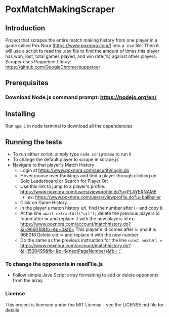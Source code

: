 # PoxMatchMakingScraper

## Introduction
Project that scrapes the entire match making history from one player in a game called Pox Nora
(https://www.poxnora.com/) into a .csv file.
Then it will use a script to read the .csv file to find the amount of times this player
has won, lost, total games played, and win rate(%) against other players.
Scraper uses Puppeteer Libray: https://github.com/GoogleChrome/puppeteer

## Prerequisites
### Download Node.js command prompt: https://nodejs.org/en/

## Installing
Run `npm i` in node terminal to download all the dependencies

## Running the tests
* To run either script, simply type `node scriptName` to run it
* To change the default player to scrape in scrape.js
* Navigate to that player's Match History
	- Login at https://www.poxnora.com/security/login.do
	- Hover mouse over Rankings and find a player through clicking on Solo Leaderboard or Search for Player
		Or:
	- Use this link to jump to a player's profile. https://www.poxnora.com/users/viewprofile.do?u=PLAYERNAME
		- ex: https://www.poxnora.com/users/viewprofile.do?u=ballballer
	- Click on Game History
	- In the player's match history url, find the number after i= and copy it.
	- At the line `await extractAll("url");` delete the previous players id found after i= and
		replace it with the new players id
		ex: https://www.poxnora.com/account/matchhistory.do?&i=966018&fb=&p=0&fb=
		This player's id comes after i= and it is 966018
		Delete old i= and replace it with the new number
	- Do the same as the previous instruction for the line 
	`const nextUrl = `https://www.poxnora.com/account/matchhistory.do?&i=1530499&fb=&p=${nextPageNumber}&fb=`;`
### To change the opponents in readFile.js
- Follow simple Java Script array formatting to add or delete opponents from the array.
### License
This project is licensed under the MIT License - see the LICENSE.md file for details

